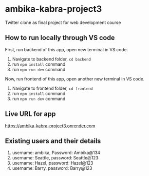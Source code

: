# ambika-kabra-project3
Twitter clone as final project for web development course

## How to run locally through VS code
First, run backend of this app, open new terminal in VS code.
1. Navigate to backend folder, ```cd backend```
2. run ``` npm install ``` command
3. run ``` npm run dev ``` command

Now, run frontend of this app, open another new terminal in VS code.
1. Navigate to frontend folder, ```cd frontend```
2. run ``` npm install ``` command
3. run ``` npm run dev ``` command

## Live URL for app
https://ambika-kabra-project3.onrender.com

## Existing users and their details
1. username: ambika, Password: Ambika@134
2. username: Seattle, password: Seattle@123
3. username: Hazel, password: Hazel@123
4. username: Barry, password: Barry@123
